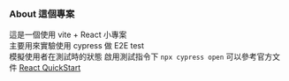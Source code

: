### About 這個專案
這是一個使用 vite + React 小專案  
主要用來實驗使用 cypress 做 E2E test  
模擬使用者在測試時的狀態
啟用測試指令下 `npx cypress open` 可以參考官方文件 [React QuickStart](https://docs.cypress.io/guides/component-testing/react/quickstart)